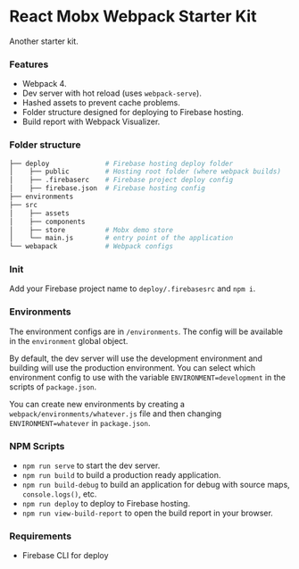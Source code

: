 # React Mobx Webpack Starter Kit
Another starter kit.

### Features
* Webpack 4.
* Dev server with hot reload (uses `webpack-serve`).
* Hashed assets to prevent cache problems.
* Folder structure designed for deploying to Firebase hosting.
* Build report with Webpack Visualizer.

### Folder structure

```bash
├── deploy              # Firebase hosting deploy folder
│    ├── public         # Hosting root folder (where webpack builds)
│    ├── .firebaserc    # Firebase project deploy config
│    ├── firebase.json  # Firebase hosting config
├── environments
├── src
│    ├── assets
│    ├── components
│    ├── store          # Mobx demo store
│    └── main.js        # entry point of the application
└── webapack            # Webpack configs
```

### Init
Add your Firebase project name to `deploy/.firebasesrc` and `npm i`.

### Environments
The environment configs are in `/environments`. The config will be available in the `environment` global object.

By default, the dev server will use the development environment and building will use the production environment. You can select which environment config to use with the variable `ENVIRONMENT=development` in the scripts of `package.json`.

You can create new environments by creating a `webpack/environments/whatever.js` file and then changing `ENVIRONMENT=whatever` in `package.json`.

### NPM Scripts
* `npm run serve` to start the dev server.
* `npm run build` to build a production ready application.
* `npm run build-debug` to build an application for debug with source maps, `console.logs()`, etc.
* `npm run deploy` to deploy to Firebase hosting.
* `npm run view-build-report` to open the build report in your browser.

### Requirements
* Firebase CLI for deploy